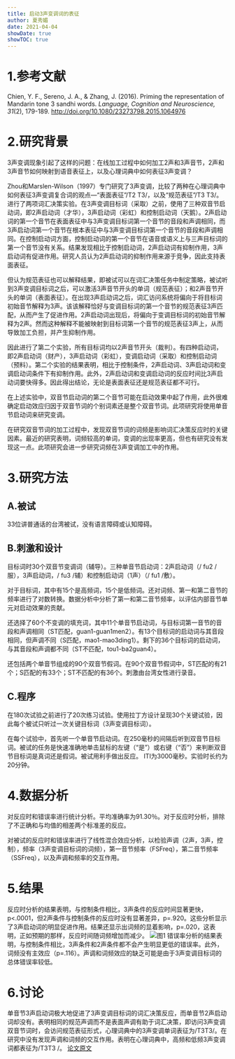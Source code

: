 ```yaml
---
title: 启动3声变调词的表征
author: 夏秀媚
date: 2021-04-04
showDate: true
showTOC: true
---
```

# 1.参考文献
Chien, Y. F., Sereno, J. A., & Zhang, J. (2016). Priming the representation of Mandarin tone 3 sandhi words. *Language, Cognition and Neuroscience, 31*(2), 179-189. http://doi.org/10.1080/23273798.2015.1064976

# 2.研究背景
3声变调现象引起了这样的问题：在线加工过程中如何加工2声和3声音节，2声和3声音节如何映射到语音表征上，以及心理词典中如何表征3声变调？

Zhou和Marslen-Wilson（1997）专门研究了3声变调，比较了两种在心理词典中如何表征3声变调复合词的观点—“表面表征”/T2 T3/，以及“规范表征”/T3 T3/。进行了两项词汇决策实验。在3声变调目标词（采取）之前，使用了三种双音节启动词，即2声启动词（才华），3声启动词（彩虹）和控制启动词（天鹅）。2声启动词的第一个音节在表面表征中与3声变调目标词第一个音节的音段和声调相同，而3声启动词第一个音节在根本表征中与3声变调目标词第一个音节的音段和声调相同。在控制启动词方面，控制启动词的第一个音节在语音或语义上与三声目标词的第一个音节没有关系。结果发现相比于控制启动词，2声启动词有抑制作用，3声启动词有促进作用。研究人员认为2声启动词的抑制作用来源于竞争，因此支持表面表征。

但认为规范表征也可以解释结果，即被试可以在词汇决策任务中制定策略，被试听到3声变调目标词之后，可以激活3声音节开头的单词（规范表征）；和2声音节开头的单词（表面表征）。在出现3声启动词之后，词汇访问系统将偏向于将目标词初始音节解释为3声。该该解释恰好与变调目标词的第一个音节的规范表征3声匹配，从而产生了促进作用。2声启动词出现后，将偏向于变调目标词的初始音节解释为2声。然而这种解释不能被映射到目标词第一个音节的规范表征3声上，从而导致加工负担，并产生抑制作用。

因此进行了第二个实验，所有目标词均以2声音节开头（裁判）。有四种启动词，即2声启动词（财产），3声启动词（彩虹），变调启动词（采取）和控制启动词（预料）。第二个实验的结果表明，相比于控制条件，2声启动词、3声启动词和变调启动词条件下有抑制作用。此外，2声启动词和变调启动词的反应时间比3声启动词要快得多。因此得出结论，无论是表面表征还是规范表征都不可行。

在上述实验中，双音节启动词的第二个音节可能在启动效果中起了作用，此外很难确定启动效应归因于双音节词的个别词素还是整个双音节词。此项研究将使用单音节启动词来研究变调。

在研究双音节词的加工过程中，发现双音节词的词频是影响词汇决策反应时的关键因素。最近的研究表明，词频较高的单词，变调的出现率更高，但也有研究没有发现这一点。此项研究会进一步研究词频在3声变调加工中的作用。

# 3.研究方法

## A.被试

33位讲普通话的台湾被试，没有语言障碍或认知障碍。

## B.刺激和设计
目标词时30个双音节变调词（辅导）。三种单音节启动词：2声启动词（/ fu2 /服），3声启动词，/ fu3 /辅）和控制启动词（1声）（/ fu1 /敷）。

对于目标词，其中有15个是高频词，15个是低频词。还对词频、第一和第二音节的频率进行了对数转换。数据分析中分析了第一和第二音节频率，以评估内部音节单元对启动效果的贡献。

还选择了60个不变调的填充词，其中11个单音节启动词，与目标词第一音节的音段和声调相同（ST匹配，guan1-guan1men2）。有13个目标词的启动词与其音段相同，但声调不同（S匹配，mao1-mao3ding1）。剩下的36个目标词的启动词，与其音段和声调都不同（ST不匹配，tou1-ba2guan4）。

还包括两个单音节组成的90个双音节假词。在90个双音节假词中，ST匹配的有21个；S匹配的有33个；ST不匹配的有36个。刺激由台湾女性进行录音。

## C.程序
在180次试验之前进行了20次练习试验。使用拉丁方设计呈现30个关键试验，因此每个被试只听过一次关键目标词（3声变调目标词）。

在每个试验中，首先听一个单音节启动词。在250毫秒的间隔后听到双音节目标词。被试的任务是快速准确地单击鼠标的左键（“是”）或右键（“否”）来判断双音节目标词是真词还是假词。被试用利手做出反应。 ITI为3000毫秒。实验时长约为20分钟。

# 4.数据分析
对反应时和错误率进行统计分析。平均准确率为91.30％。对于反应时分析，排除了不正确和与均值的相差两个标准差的反应。

对被试的反应时和错误率进行了线性混合效应分析，以检验声调（2声，3声，控制），频率（3声变调目标词的词频），第一音节频率（FSFreq），第二音节频率（SSFreq），以及声调和频率的交互作用。

# 5.结果

反应时分析的结果表明，与控制条件相比，3声条件的反应时间显著更快，p<.0001，但2声条件与控制条件的反应时没有显著差异，p=.920。这些分析显示了3声启动词的明显促进作用。结果还显示出词频的显着影响，p=.020，这表明，正如预期的那样，反应时间随词频增加而减少。
![图1](../Supporting_Information/2021-04-04-XXM1-Fig-1.png)
错误率分析的结果表明，与控制条件相比，3声条件和2声条件都不会产生明显更低的错误率。此外，词频没有主效应（p=.116）。声调和词频效应的缺乏可能是由于3声变调目标词的总体错误率较低。

# 6.讨论
单音节3声启动词极大地促进了3声变调目标词的词汇决策反应，而单音节2声启动词却没有。表明相同的规范声调而不是表面声调有助于词汇决策，即访问3声变调双音节词时，会访问规范表征形式，心理词典中的3声变调单词表征为/T3T3/。在研究中没有发现声调和词频的交互作用。表明在心理词典中，高频和低频3声变调词都表征为/T3T3 /。
[论文原文](../Source_Files/2021-04-04-XXM1.pdf)





























